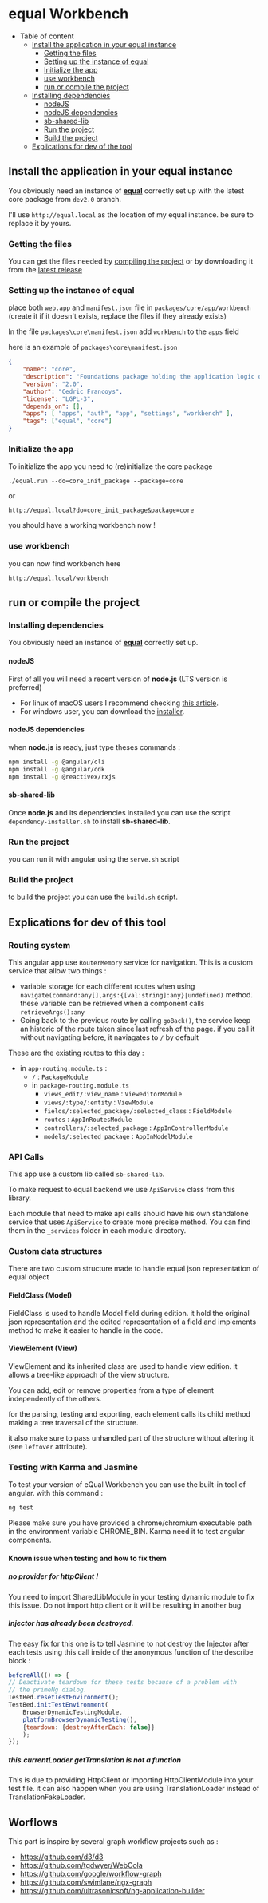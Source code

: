 # equal Workbench

* Table of content
    * [Install the application in your equal instance](#install-the-application-in-your-equal-instance)
        * [Getting the files](#getting-the-files)
        * [Setting up the instance of equal](#setting-up-the-instance-of-equal)
        * [Initialize the app](#initialize-the-app)
        * [use workbench](#use-workbench)
        * [run or compile the project](#run-or-compile-the-project)
    * [Installing dependencies](#installing-dependencies)
        * [nodeJS](#nodejs)
        * [nodeJS dependencies](#nodejs-dependencies)
        * [sb-shared-lib](#sb-shared-lib)
        * [Run the project](#run-the-project)
        * [Build the project](#build-the-project)
    * [Explications for dev of the tool](#explications-for-dev-of-the-tool)


## Install the application in your equal instance

You obviously need an instance of [**equal**](https://equal.run) correctly set up with the latest core package from `dev2.0` branch.

I'll use `http://equal.local` as the location of my equal instance. be sure to replace it by yours.

### Getting the files

You can get the files needed by [compiling the project](#run-or-compile-the-project) or by downloading it from the [latest release](https://github.com/f7ed0/equal-workbench/releases)

### Setting up the instance of equal

place both `web.app` and `manifest.json` file in `packages/core/app/workbench` (create it if it doesn't exists, replace the files if they already exists)

In the file `packages\core\manifest.json` add `workbench` to the `apps` field

here is an example of `packages\core\manifest.json`
```json
{
    "name": "core",
    "description": "Foundations package holding the application logic of the elementary entities.",
    "version": "2.0",
    "author": "Cedric Francoys",
    "license": "LGPL-3",
    "depends_on": [],
    "apps": [ "apps", "auth", "app", "settings", "workbench" ],
    "tags": ["equal", "core"]
}
```

### Initialize the app

To initialize the app you need to (re)initialize the core package
```
./equal.run --do=core_init_package --package=core
```
or
```
http://equal.local?do=core_init_package&package=core
```
you should have a working workbench now !

### use workbench

you can now find workbench here

```
http://equal.local/workbench
```

## run or compile the project

### Installing dependencies

You obviously need an instance of [**equal**](https://equal.run) correctly set up.

#### nodeJS

First of all you will need a recent version of **node.js** (LTS version is preferred)

* For linux of macOS users I recommend checking [this article](https://nodejs.org/en/download/package-manager).
* For windows user, you can download the [installer](https://nodejs.org/en/download).

#### nodeJS dependencies

when **node.js** is ready, just type theses commands :
```bash
npm install -g @angular/cli
npm install -g @angular/cdk
npm install -g @reactivex/rxjs
``` 

#### sb-shared-lib

Once **node.js** and its dependencies installed you can use the script `dependency-installer.sh` to install **sb-shared-lib**.

### Run the project

you can run it with angular using the `serve.sh` script

### Build the project

to build the project you can use the `build.sh` script.

## Explications for dev of this tool

### Routing system

This angular app use `RouterMemory` service for navigation. This is a custom service that allow two things :
 * variable storage for each different routes when using `navigate(command:any[],args:{[val:string]:any}|undefined)` method. these variable can be retrieved when a component calls `retrieveArgs():any`
 * Going back to the previous route by calling `goBack()`, the service keep an historic of the route taken since last refresh of the page. if you call it without navigating before, it naviagates to `/` by default

These are the existing routes to this day :

* in `app-routing.module.ts` :
  * `/` : `PackageModule` 
  * in `package-routing.module.ts`
    * `views_edit/:view_name` : `VieweditorModule`
    * `views/:type/:entity` : `ViewModule`
    * `fields/:selected_package/:selected_class` : `FieldModule`
    * `routes` : `AppInRoutesModule`
    * `controllers/:selected_package` : `AppInControllerModule`
    * `models/:selected_package` : `AppInModelModule`

### API Calls

This app use a custom lib called `sb-shared-lib`.

To make request to equal backend we use `ApiService` class from this library.

Each module that need to make api calls should have his own standalone service that uses `ApiService` to create more precise method. You can find them in the `_services` folder in each module directory.

### Custom data structures

There are two custom structure made to handle equal json representation of equal object

#### FieldClass (Model)

FieldClass is used to handle Model field during edition. it hold the original json representation and the edited representation of a field and implements method to make it easier to handle in the code.

#### ViewElement (View)

ViewElement and its inherited class are used to handle view edition.
it allows a tree-like approach of the view structure.

You can add, edit or remove properties from a type of element independently of the others.

for the parsing, testing and exporting, each element calls its child method making a tree traversal of the structure.

it also make sure to pass unhandled part of the structure without altering it (see `leftover` attribute).

### Testing with Karma and Jasmine

To test your version of eQual Workbench you can use the built-in tool of angular. with this command :

```bash
ng test
```

Please make sure you have provided a chrome/chromium executable path in the environment variable CHROME_BIN. Karma need it to test angular components.

#### Known issue when testing and how to fix them

##### no provider for httpClient !

You need to import SharedLibModule in your testing dynamic module to fix this issue. Do not import http client or it will be resulting in another bug

##### Injector has already been destroyed.

The easy fix for this one is to tell Jasmine to not destroy the Injector after each tests using this call inside of the anonymous function of the describe block : 

```js
beforeAll(() => {
// Deactivate teardown for these tests because of a problem with
// the primeNg dialog.
TestBed.resetTestEnvironment();
TestBed.initTestEnvironment(
    BrowserDynamicTestingModule,
    platformBrowserDynamicTesting(),
    {teardown: {destroyAfterEach: false}}
    );
});
```

##### this.currentLoader.getTranslation is not a function

This is due to providing HttpClient or importing HttpClientModule into your test file. it can also happen when you are using TranslationLoader instead of TranslationFakeLoader.


## Worflows

This part is inspire by several graph workflow projects such as :
* https://github.com/d3/d3
* https://github.com/tgdwyer/WebCola
* https://github.com/google/workflow-graph
* https://github.com/swimlane/ngx-graph
* https://github.com/ultrasonicsoft/ng-application-builder
